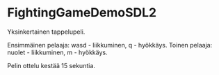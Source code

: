 # FightingGameDemoSDL2

Yksinkertainen tappelupeli.

Ensimmäinen pelaaja: wasd - liikkuminen, q - hyökkäys.
Toinen pelaaja: nuolet - liikkuminen, m - hyökkäys.

Pelin ottelu kestää 15 sekuntia.
